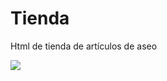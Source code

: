 # Tienda
Html de tienda de artículos de aseo

![](https://github.com/Mackiavelico/Tienda/tree/main/Screen)
